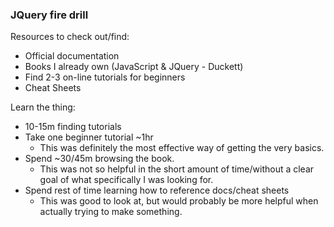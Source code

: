 ### JQuery fire drill

Resources to check out/find:
  * Official documentation
  * Books I already own (JavaScript & JQuery - Duckett)
  * Find 2-3 on-line tutorials for beginners
  * Cheat Sheets

Learn the thing:
  * 10-15m finding tutorials
  * Take one beginner tutorial ~1hr
      - This was definitely the most effective way of getting the very basics.
  * Spend ~30/45m browsing the book.
      - This was not so helpful in the short amount of time/without a clear goal of what specifically I was looking for.
  * Spend rest of time learning how to reference docs/cheat sheets
      - This was good to look at, but would probably be more helpful when actually trying to make something.
